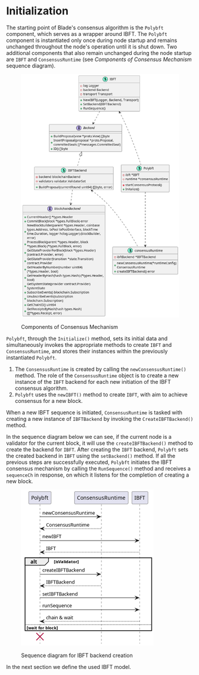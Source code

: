 # Initialization

The starting point of Blade's consensus algorithm is the `Polybft` component, which serves as a wrapper around IBFT. The `Polybft` component is instantiated only once during node startup and remains unchanged throughout the node's operation until it is shut down. Two additional components that also remain unchanged during the node startup are `IBFT` and `ConsensusRuntime` (see _Components of Consensus Mechanism_ sequence diagram).

<figure><img src="../../../../.gitbook/assets/polybft_initialization_improvement (4).png" alt=""><figcaption><p>Components of Consensus Mechanism</p></figcaption></figure>

`Polybft`, through the `Initialize()` method, sets its initial data and simultaneously invokes the appropriate methods to create `IBFT` and `ConsensusRuntime`, and stores their instances within the previously instantiated `Polybft`.

1. The `ConsensusRuntime` is created by calling the `newConsensusRuntime()` method. The role of the `ConsensusRuntime` object is to create a new instance of the `IBFT` backend for each new initiation of the IBFT consensus algorithm.
2. `Polybft` uses the `newIBFT()` method to create `IBFT`, with aim to achieve consensus for a new block.

When a new IBFT sequence is initiated, `ConsensusRuntime` is tasked with creating a new instance of `IBFTBackend` by invoking the `CreateIBFTBackend()` method.&#x20;

In the sequence diagram below we can see, if the current node is a validator for the current block, it will use the `createIBFTBackend()` method to create the backend for `IBFT`. After creating the `IBFT` backend, `Polybft` sets the created backend in `IBFT` using the `setBackend()` method. If all the previous steps are successfully executed, `Polybft` initiates the IBFT consensus mechanism by calling the `RunSequence()` method and receives a `sequenceCh` in response, on which it listens for the completion of creating a new block.

<figure><img src="../../../../.gitbook/assets/polybft_initialization_sequence (1).png" alt=""><figcaption><p>Sequence diagram for IBFT backend creation</p></figcaption></figure>

In the next section we define the used IBFT model.

